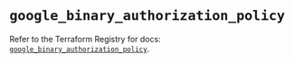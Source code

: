 # `google_binary_authorization_policy`

Refer to the Terraform Registry for docs: [`google_binary_authorization_policy`](https://registry.terraform.io/providers/hashicorp/google/6.41.0/docs/resources/binary_authorization_policy).

